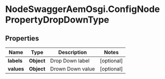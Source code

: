 # NodeSwaggerAemOsgi.ConfigNodePropertyDropDownType

## Properties
Name | Type | Description | Notes
------------ | ------------- | ------------- | -------------
**labels** | **Object** | Drop Down label | [optional] 
**values** | **Object** | Drown Down value | [optional] 


